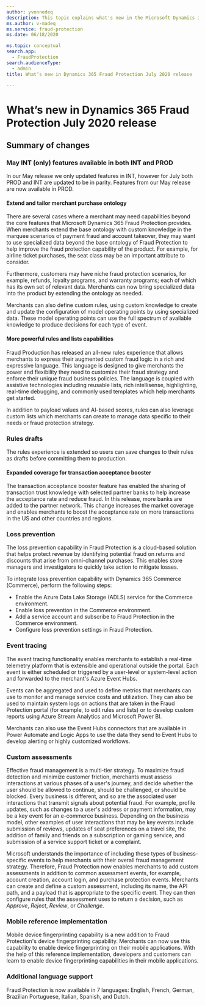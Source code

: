 ```yaml
---
author: yvonnedeq
description: This topic explains what's new in the Microsoft Dynamics 365 Fraud Protection July 2020 release.
ms.author: v-madeq
ms.service: fraud-protection
ms.date: 06/18/2020

ms.topic: conceptual
search.app: 
  - FraudProtection
search.audienceType:
  - admin
title: What’s new in Dynamics 365 Fraud Protection July 2020 release

---
```


# What’s new in Dynamics 365 Fraud Protection July 2020 release 


## Summary of changes

### May INT (only) features available in both INT and PROD
In our May release we only updated features in INT, however for July both PROD and INT are updated to be in parity. Features from our May release are now available in PROD.
                
#### Extend and tailor merchant purchase ontology 
There are several cases where a merchant may need capabilities beyond the core features that Microsoft Dynamics 365 Fraud Protection provides. When merchants extend the base ontology with custom knowledge in the marquee scenarios of payment fraud and account takeover, they may want to use specialized data beyond the base ontology of Fraud Protection to help improve the fraud protection capability of the product. For example, for airline ticket purchases, the seat class may be an important attribute to consider. 

Furthermore, customers may have niche fraud protection scenarios, for example, refunds, loyalty programs, and warranty programs; each of which has its own set of relevant data. Merchants can now bring specialized data into the product by extending the ontology as needed. 

Merchants can also define custom rules, using custom knowledge to create and update the configuration of model operating points by using specialized data. These model operating points can use the full spectrum of available knowledge to produce decisions for each type of event.

#### More powerful rules and lists capabilities

Fraud Production has released an all-new rules experience that allows merchants to express their augmented custom fraud logic in a rich and expressive language. This language is designed to give merchants the power and flexibility they need to customize their fraud strategy and enforce their unique fraud business policies. The language is coupled with assistive technologies including reusable lists, rich intellisense, highlighting, real-time debugging, and commonly used templates which help merchants get started. 

In addition to payload values and AI-based scores, rules can also leverage custom lists which merchants can create to manage data specific to their needs or fraud protection strategy.

### Rules drafts

The rules experience is extended so users can save changes to their rules as drafts before committing them to production.

#### Expanded coverage for transaction acceptance booster

The transaction acceptance booster feature has enabled the sharing of transaction trust knowledge with selected partner banks to help increase the acceptance rate and reduce fraud. In this release, more banks are added to the partner network. This change increases the market coverage and enables merchants to boost the acceptance rate on more transactions in the US and other countries and regions.

### Loss prevention 

The loss prevention capability in Fraud Protection is a cloud-based solution that helps protect revenue by identifying potential fraud on returns and discounts that arise from omni-channel purchases. This enables store managers and investigators to quickly take action to mitigate losses. 

To integrate loss prevention capability with Dynamics 365 Commerce (Commerce), perform the following steps:
-	Enable the Azure Data Lake Storage (ADLS) service for the Commerce environment.
-	Enable loss prevention in the Commerce environment.
-	Add a service account and subscribe to Fraud Protection in the Commerce environment.
-	Configure loss prevention settings in Fraud Protection.

### Event tracing 

The event tracing functionality enables merchants to  establish a real-time telemetry platform that is extensible and operational outside the portal. Each event is either scheduled or triggered by a user-level or system-level action and forwarded to the merchant's Azure Event Hubs. 

Events can be aggregated and used to define metrics that merchants can use to monitor and manage service costs and utilization. 
They can also be used to maintain system logs on actions that are taken in the Fraud Protection portal (for example, to edit rules and lists) or to develop custom reports using Azure Stream Analytics and Microsoft Power BI. 

Merchants can also use the Event Hubs connectors that are available in Power Automate and Logic Apps to use the data they send to Event Hubs to develop alerting or highly customized workflows.

### Custom assessments

Effective fraud management is a multi-tier strategy. To maximize fraud detection and minimize customer friction, merchants must assess interactions at various phases of a user's journey, and decide whether the user should be allowed to continue, should be challenged, or should be blocked. Every business is different, and so are the associated user interactions that transmit signals about potential fraud. For example, profile updates, such as changes to a user's address or payment information, may be a key event for an e-commerce business. Depending on the business model, other examples of user interactions that may be key events include submission of reviews, updates of seat preferences on a travel site, the addition of family and friends on a subscription or gaming service, and submission of a service support ticket or a complaint.

Microsoft understands the importance of including these types of business-specific events to help merchants with their overall fraud management strategy. Therefore, Fraud Protection now enables merchants to add custom assessments in addition to common assessment events, for example, account creation, account login, and purchase protection events. Merchants can create and define a custom assessment, including its name, the API path, and a payload that is appropriate to the specific event. They can then configure rules that the assessment uses to return a decision, such as *Approve*, *Reject*, *Review*, or *Challenge*.

### Mobile reference implementation 

Mobile device fingerprinting capability is a new addition to Fraud Protection's device fingerprinting capability. Merchants can now use this capability to enable device fingerprinting on their mobile applications. With the help of this reference implementation, developers and customers can learn to enable device fingerprinting capabilities in their mobile applications. 

### Additional language support

Fraud Protection is now available in 7 languages: English, French, German, Brazilian Portuguese, Italian, Spanish, and Dutch.
